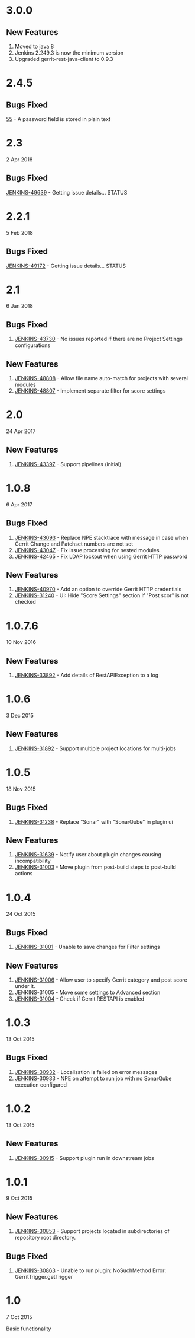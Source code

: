 # 3.0.0

## New Features

1. Moved to java 8
2. Jenkins 2.249.3 is now the minimum version 
3. Upgraded gerrit-rest-java-client to 0.9.3

# 2.4.5

## Bugs Fixed

[55](https://github.com/jenkinsci/sonar-gerrit-plugin/issues/55) - A password field is stored in plain text

# 2.3

2 Apr 2018

## Bugs Fixed

[JENKINS-49639](https://issues.jenkins.io/browse/JENKINS-49639) - Getting issue details... STATUS

# 2.2.1

5 Feb 2018

## Bugs Fixed

[JENKINS-49172](https://issues.jenkins.io/browse/JENKINS-49172) - Getting issue details... STATUS

# 2.1

6 Jan 2018

## Bugs Fixed

1. [JENKINS-43730](https://issues.jenkins-ci.org/browse/JENKINS-43730) - No issues reported if there are no Project Settings configurations

## New Features

1. [JENKINS-48808](https://issues.jenkins-ci.org/browse/JENKINS-48808) - Allow file name auto-match for projects with several modules
2. [JENKINS-48807](https://issues.jenkins-ci.org/browse/JENKINS-48807) - Implement separate filter for score settings

# 2.0

24 Apr 2017

## New Features

1. [JENKINS-43397](https://issues.jenkins-ci.org/browse/JENKINS-43397) - Support pipelines (initial)

# 1.0.8

6 Apr 2017

## Bugs Fixed

1. [JENKINS-43093](https://issues.jenkins-ci.org/browse/JENKINS-43093) - Replace NPE stacktrace with message in case when Gerrit Change and Patchset numbers are not set
2. [JENKINS-43047](https://issues.jenkins-ci.org/browse/JENKINS-43047) - Fix issue processing for nested modules
3. [JENKINS-42465](https://issues.jenkins-ci.org/browse/JENKINS-42465) - Fix LDAP lockout when using Gerrit HTTP password

## New Features

1. [JENKINS-40970](https://issues.jenkins-ci.org/browse/JENKINS-40970) - Add an option to override Gerrit HTTP credentials
2. [JENKINS-31240](https://issues.jenkins-ci.org/browse/JENKINS-31240) - UI: Hide "Score Settings" section if "Post scor" is not checked

# 1.0.7.6

10 Nov 2016

## New Features

1. [JENKINS-33892](https://issues.jenkins-ci.org/browse/JENKINS-33892) - Add details of RestAPIException to a log

# 1.0.6

3 Dec 2015

## New Features

1. [JENKINS-31892](https://issues.jenkins-ci.org/browse/JENKINS-31892) - Support multiple project locations for multi-jobs

# 1.0.5

18 Nov 2015

## Bugs Fixed

1. [JENKINS-31238](https://issues.jenkins-ci.org/browse/JENKINS-31238) - Replace "Sonar" with "SonarQube" in plugin ui

## New Features

1. [JENKINS-31639](https://issues.jenkins-ci.org/browse/JENKINS-31639) - Notify user about plugin changes causing incompatibility
2. [JENKINS-31003](https://issues.jenkins-ci.org/browse/JENKINS-31003) - Move plugin from post-build steps to post-build actions

# 1.0.4

24 Oct 2015

## Bugs Fixed

1. [JENKINS-31001](https://issues.jenkins-ci.org/browse/JENKINS-31001) - Unable to save changes for Filter settings

## New Features

1. [JENKINS-31006](https://issues.jenkins-ci.org/browse/JENKINS-31006) - Allow user to specify Gerrit category and post score under it.
2. [JENKINS-31005](https://issues.jenkins-ci.org/browse/JENKINS-31005) - Move some settings to Advanced section
3. [JENKINS-31004](https://issues.jenkins-ci.org/browse/JENKINS-31004) - Check if Gerrit RESTAPI is enabled

# 1.0.3

13 Oct 2015

## Bugs Fixed

1. [JENKINS-30932](https://issues.jenkins-ci.org/browse/JENKINS-30932) - Localisation is failed on error messages
2. [JENKINS-30933](https://issues.jenkins-ci.org/browse/JENKINS-30933) - NPE on attempt to run job with no SonarQube execution configured

# 1.0.2

13 Oct 2015

## New Features

1. [JENKINS-30915](https://issues.jenkins-ci.org/browse/JENKINS-30915) - Support plugin run in downstream jobs

# 1.0.1

9 Oct 2015

## New Features

1. [JENKINS-30853](https://issues.jenkins-ci.org/browse/JENKINS-30853) - Support projects located in subdirectories of repository root directory.

## Bugs Fixed

1. [JENKINS-30863](https://issues.jenkins-ci.org/browse/JENKINS-30863) - Unable to run plugin: NoSuchMethod Error: GerritTrigger.getTrigger

# 1.0

7 Oct 2015

Basic functionality
